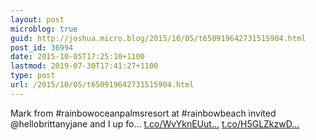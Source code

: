 ```yaml
---
layout: post
microblog: true
guid: http://joshua.micro.blog/2015/10/05/t650919642731515904.html
post_id: 36994
date: 2015-10-05T17:25:10+1100
lastmod: 2019-07-30T17:41:27+1100
type: post
url: /2015/10/05/t650919642731515904.html
---
```

Mark from #rainbowoceanpalmsresort at #rainbowbeach invited @hellobrittanyjane and I up fo… [t.co/WvYknEUut...](http://t.co/WvYknEUutY) [t.co/H5GLZkzwD...](http://t.co/H5GLZkzwDl)

